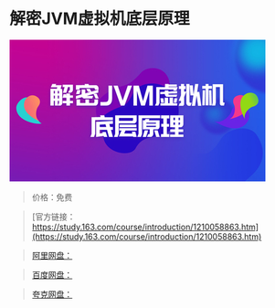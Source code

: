 # 解密JVM虚拟机底层原理

![img](../../../assets/study163/free/aed1833cf13742a0ac4c6253eb283776.jpg)

> 价格：免费

> [官方链接：https://study.163.com/course/introduction/1210058863.htm](https://study.163.com/course/introduction/1210058863.htm)

> [阿里网盘：]()

> [百度网盘：]()

> [夸克网盘：]()
